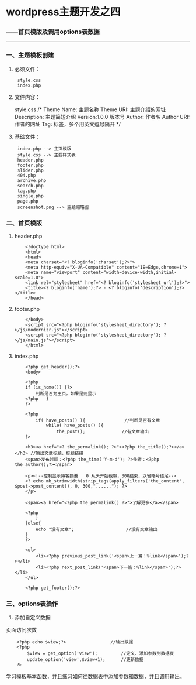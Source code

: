 # wordpress主题开发之四
### ——首页模版及调用options表数据
---
### 一、主题模板创建

1. 必须文件：

		style.css
		index.php

2. 文件内容：

	style.css
		/*
		Theme Name: 主题名称
		Theme URI: 主题介绍的网址
		Description: 主题简短介绍
		Version:1.0.0 版本号
		Author: 作者名
		Author URI: 作者的网址
		Tag: 标签，多个用英文逗号隔开
		*/

3. 基础文件：

		index.php --> 主页模版
		style.css --> 主要样式表
		header.php
		footer.php
		slider.php
		404.php
		archive.php
		search.php
		tag.php
		single.php
		page.php
		screenshot.png --> 主题缩略图

### 二、首页模版

1. 	header.php

			<!doctype html>
			<html>
			<head>
			<meta charset="<? bloginfo('charset');?>">
			<meta http-equiv="X-UA-Compatible" content="IE=Edge,chrome=1">
			<meta name="viewport" content="width=device-width,initial-scale=1.0">
			<link rel="stylesheet" href="<? bloginfo('stylesheet_url');?>">
			<title><? bloginfo('name');?> - <? bloginfo('description');?></title>
			</head>

2. 	footer.php

			</body>
			<script src="<?php bloginfo('stylesheet_directory'); ?>/js/modernizr.js"></script> 
			<script src="<?php bloginfo('stylesheet_directory'); ?>/js/main.js"></script>
			</html>

3. 	index.php

			<?php get_header();?>
			<body>

			<?php 
			if (is_home()) {?>
				判断是否为主页，如果是则显示
			<?php	} 
			?>

			<?php 
				if( have_posts() ){               //判断是否有文章
					while( have_posts() ){
						the_post();				 //有文章输出
			?>
			
			<h3><a href="<? the_permalink(); ?>"><?php the_title();?></a></h3> //输出文章标题，标题链接
			<span>发布时间：<?php the_time('Y-m-d'); ?>作者：<?php the_author();?></span>
			
			<p><!--控制显示博客摘要   0 从头开始截取，300结束，以省略号结尾-->
			<? echo mb_strimwidth(strip_tags(apply_filters('the_content', $post->post_content)), 0, 300,"......"); ?>
			</p>

			<span><a href="<?php the_permalink() ?>">了解更多</a></span>	

			<?php
				}
			}else{
				echo "没有文章";					//没有文章输出
			}
			?>

			<ul>
				<li><?php previous_post_link('<span>上一篇：%link</span>');?></li>
				<li><?php next_post_link('<span>下一篇：%link</span>');?></li>
			</ul>

			<?php get_footer();?>

### 三、options表操作

1. 添加自定义数据

页面访问次数

		<?php echo $view;?>					//输出数据	
		<?php
			$view = get_option('view');			//定义、添加参数到数据表
			update_option('view',$view+1);		//更新数据
		?>

学习模板基本函数，并且练习如何往数据表中添加参数和数据，并且调用输出。
